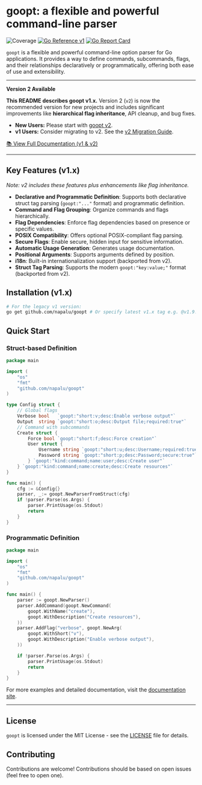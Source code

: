 # goopt: a flexible and powerful command-line parser
![Coverage](https://img.shields.io/badge/Coverage-78.7%25-brightgreen)
[![Go Reference v1](https://pkg.go.dev/badge/github.com/napalu/goopt.svg)](https://pkg.go.dev/github.com/napalu/goopt)
[![Go Report Card](https://goreportcard.com/badge/github.com/napalu/goopt)](https://goreportcard.com/report/github.com/napalu/goopt)

`goopt` is a flexible and powerful command-line option parser for Go applications. It provides a way to define commands, subcommands, flags, and their relationships declaratively or programmatically, offering both ease of use and extensibility.

---

**Version 2 Available**

**This README describes goopt v1.x.** Version 2 (`v2`) is now the recommended version for new projects and includes significant improvements like **hierarchical flag inheritance**, API cleanup, and bug fixes.

*   **New Users:** Please start with [goopt v2](https://github.com/napalu/goopt/tree/main/v2).
*   **v1 Users:** Consider migrating to v2. See the [v2 Migration Guide](https://napalu.github.io/goopt/v2/migration/).

[📚 View Full Documentation (v1 & v2)](https://napalu.github.io/goopt)

---

## Key Features (v1.x)

*Note: v2 includes these features plus enhancements like flag inheritance.*

- **Declarative and Programmatic Definition**: Supports both declarative struct tag parsing (`goopt:"..."` format) and programmatic definition.
- **Command and Flag Grouping**: Organize commands and flags hierarchically.
- **Flag Dependencies**: Enforce flag dependencies based on presence or specific values.
- **POSIX Compatibility**: Offers optional POSIX-compliant flag parsing.
- **Secure Flags**: Enable secure, hidden input for sensitive information.
- **Automatic Usage Generation**: Generates usage documentation.
- **Positional Arguments**: Supports arguments defined by position.
- **i18n**: Built-in internationalization support (backported from v2).
- **Struct Tag Parsing**: Supports the modern `goopt:"key:value;"` format (backported from v2).

## Installation (v1.x)

```bash
# For the legacy v1 version:
go get github.com/napalu/goopt # Or specify latest v1.x tag e.g. @v1.9.9
```

## Quick Start

### Struct-based Definition

```go
package main

import (
    "os"
    "fmt"
    "github.com/napalu/goopt"
)

type Config struct {
    // Global flags
    Verbose bool   `goopt:"short:v;desc:Enable verbose output"`
    Output  string `goopt:"short:o;desc:Output file;required:true"`
    // Command with subcommands
    Create struct {
        Force bool `goopt:"short:f;desc:Force creation"`
        User struct {
            Username string `goopt:"short:u;desc:Username;required:true"`
            Password string `goopt:"short:p;desc:Password;secure:true"`
        } `goopt:"kind:command;name:user;desc:Create user"`
    } `goopt:"kind:command;name:create;desc:Create resources"`
}

func main() {
    cfg := &Config{}
    parser, _:= goopt.NewParserFromStruct(cfg)
    if !parser.Parse(os.Args) {
        parser.PrintUsage(os.Stdout)
        return
    }
}
```

### Programmatic Definition

```go
package main

import (
    "os"
    "fmt"
    "github.com/napalu/goopt"
)   

func main() {
    parser := goopt.NewParser()
    parser.AddCommand(goopt.NewCommand(
        goopt.WithName("create"),
        goopt.WithDescription("Create resources"),
    ))
    parser.AddFlag("verbose", goopt.NewArg(
        goopt.WithShort("v"),
        goopt.WithDescription("Enable verbose output"),
    ))

    if !parser.Parse(os.Args) {
        parser.PrintUsage(os.Stdout)
        return
    }
}
```

For more examples and detailed documentation, visit the [documentation site](https://napalu.github.io/goopt).

---

## License

`goopt` is licensed under the MIT License - see the [LICENSE](LICENSE) file for details.

## Contributing

Contributions are welcome! Contributions should be based on open issues (feel free to open one).
<!-- Updated: Wed Apr 23 15:38:43 UTC 2025 -->
<!-- Updated: Thu Apr 24 05:51:17 UTC 2025 -->
